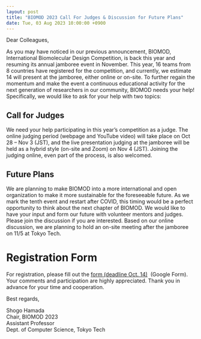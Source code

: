 ```yaml
---
layout: post
title: "BIOMOD 2023 Call For Judges & Discussion for Future Plans"
date: Tue, 03 Aug 2023 10:00:00 +0900
---
```


Dear Colleagues,

As you may have noticed in our previous announcement, BIOMOD, International Biomolecular Design Competition, is back this year and resuming its annual jamboree event in November. This year, 16 teams from 8 countries have registered for the competition, and currently, we estimate 14 will present at the jamboree, either online or on-site.
To further regain the momentum and make the event a continuous educational activity for the next generation of researchers in our community, BIOMOD needs your help! Specifically, we would like to ask for your help with two topics:

## Call for Judges
We need your help participating in this year’s competition as a judge. The online judging period (webpage and YouTube video) will take place on Oct 28 – Nov 3 (JST), and the live presentation judging at the jamboree will be held as a hybrid style (on-site and Zoom) on Nov 4 (JST). Joining the judging online, even part of the process, is also welcomed.

## Future Plans
We are planning to make BIOMOD into a more international and open organization to make it more sustainable for the foreseeable future. As we mark the tenth event and restart after COVID, this timing would be a perfect opportunity to think about the next chapter of BIOMOD. We would like to have your input and form our future with volunteer mentors and judges. Please join the discussion if you are interested. Based on our online discussion, we are planning to hold an on-site meeting after the jamboree on 11/5 at Tokyo Tech.

# Registration Form
For registration, please fill out the [form (deadline Oct. 14)](https://forms.gle/ED2YgEVuZDcJSCPe7)
 (Google Form).
Your comments and participation are highly appreciated.
Thank you in advance for your time and cooperation.



Best regards,

Shogo Hamada\
Chair, BIOMOD 2023\
Assistant Professor\
Dept. of Computer Science, Tokyo Tech
